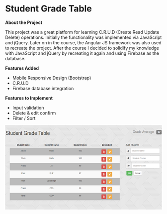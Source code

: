 # Student Grade Table

**About the Project**

This project was a great platform for learning C.R.U.D (Create Read Update Delete) operations.  Initially the functionality was implemented via JavaScript and jQuery.  Later on in the course, the Angular JS framework was also used to recreate the project.  After the course I decided to solidify my knowledge with JavaScript and jQuery by recreating it again and using Firebase as the database.

**Features Added**

* Mobile Responsive Design (Bootstrap)
* C.R.U.D
* Firebase database integration

**Features to Implement**

* Input validation
* Delete & edit confirm
* Filter / Sort

![alt text](images/sgt.PNG "Student Grade Table")

